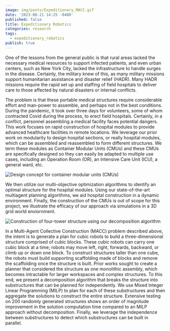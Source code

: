 ```yaml
---
image: img/posts/Expeditionary_MACC.gif
date: '2023-08-21 14:25 -0400'
published: false
title: Expeditionary Robotics
categories: research
tags:
  - expeditionary_robotics
publish: true
---
```

One of the lessons from the general public is that rural areas lacked the necessary medical resources to support infected patients, and even urban centers, such as New York City, lacked the infrastructure to handle surges in the disease. Certainly, the military knew of this, as many military missions support humanitarian assistance and disaster relief (HADR). Many HADR missions require the rapid set up and staffing of field hospitals to deliver care to those affected by natural disasters or internal conflicts. 

The problem is that these portable medical structures require considerable effort and man-power to assemble, and perhaps not in the best conditions. During the pandemic, it took over three days for volunteers, some of whom contracted Covid during the process, to erect field hospitals. Certainly, in a conflict, personnel assembling a medical facility faces potential dangers. This work focuses on rapid construction of hospital modules to provide advanced healthcare facilities in remote locations. We leverage our prior work on modularity to design hospital sections, or really hospital modules, which can be assembled and reassembled to form different structures. We term these modules as Container Modular Units (CMUs) and these CMUs are specifically designed so they can easily be adapted to multiple use cases, including an Operation Room (OR), an Intensive Care Unit (ICU), a general ward, etc. 

![Design concept for container modular units (CMUs)]({{site.baseurl}}/img/posts/Expeditionary_CMUs.jpg)

We then utilize our multi-objective optimization algorithms to identify an optimal structure for the hospital modules. Using our state-of-the-art multiagent planning algorithms, we aid hospital construction in a dynamic environment. Finally, the construction of the CMUs is out of scope for this project, we illustrate the efficacy of our approach via simulations in a 3D grid world enviornment. 

![Construction of four-tower structure using our decomposition algorithm]({{site.baseurl}}/img/posts/Expeditionary_MACC.gif)

In a Multi-Agent Collective Construction (MACC) problem described above, the intent is to generate a plan for cubic robots to build a three-dimensional structure comprised of cubic blocks. These cubic robots can carry one cubic block at a time; robots may move left, right, forwards, backward, or climb up or down one block. To construct structures taller than one cube, the robots must build supporting scaffolding made of blocks and remove the scaffolding once the structure is built. Prior works sought to create a planner that considered the structure as one monolithic assembly, which becomes intractable for larger workspaces and complex structures. To this end, we present a decomposition algorithm that breaks the structure into substructures that can be planned for independently. We use Mixed Integer Linear Programming (MILP) to plan for each of these substructures and then aggregate the solutions to construct the entire structure. Extensive testing on 200 randomly generated structures shows an order of magnitude improvement in the solution computation time compared to an MILP approach without decomposition. Finally, we leverage the independence between substructures to detect which substructures can be built in parallel. 
